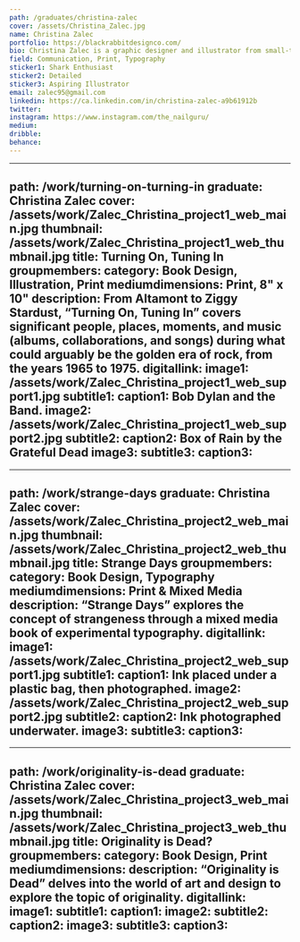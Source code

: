 ```yaml
---
path: /graduates/christina-zalec
cover: /assets/Christina_Zalec.jpg
name: Christina Zalec
portfolio: https://blackrabbitdesignco.com/
bio: Christina Zalec is a graphic designer and illustrator from small-town Suburbia in Ontario, Canada. When she’s not staring out her window at rows and rows of identical houses (kidding – her town isn’t that suburban), she likes to spend her free time listening to classic rock and hanging out with her rabbits (David) Bowie and Eleanor Rigby. Christina has been creative her whole life, and could even hold a pencil before she could walk – true story. Her creativity manifests itself in drawings, paintings, digital art, photography and her slightly unorthodox and incredibly time consuming nail art. Despite her passion for all things art, she had no idea how to turn this into a fulfilling career, until she discovered graphic design during a yearbook class in high school. She loved it, as it gave her the opportunity to combine many of her creative passions together, and she hasn’t looked back since.
field: Communication, Print, Typography
sticker1: Shark Enthusiast
sticker2: Detailed
sticker3: Aspiring Illustrator
email: zalec95@gmail.com
linkedin: https://ca.linkedin.com/in/christina-zalec-a9b61912b
twitter: 
instagram: https://www.instagram.com/the_nailguru/
medium: 
dribble: 
behance: 
---
```


---
path: /work/turning-on-turning-in
graduate: Christina Zalec
cover: /assets/work/Zalec_Christina_project1_web_main.jpg
thumbnail: /assets/work/Zalec_Christina_project1_web_thumbnail.jpg
title: Turning On, Tuning In
groupmembers: 
category: Book Design, Illustration, Print
mediumdimensions: Print, 8" x 10"
description: From Altamont to Ziggy Stardust, “Turning On, Tuning In” covers significant people, places, moments, and music (albums, collaborations, and songs) during what could arguably be the golden era of rock, from the years 1965 to 1975. 
digitallink: 
image1: /assets/work/Zalec_Christina_project1_web_support1.jpg
subtitle1: 
caption1: Bob Dylan and the Band.
image2: /assets/work/Zalec_Christina_project1_web_support2.jpg
subtitle2: 
caption2: Box of Rain by the Grateful Dead
image3:
subtitle3: 
caption3: 
---

---
path: /work/strange-days
graduate: Christina Zalec
cover: /assets/work/Zalec_Christina_project2_web_main.jpg
thumbnail: /assets/work/Zalec_Christina_project2_web_thumbnail.jpg
title: Strange Days
groupmembers: 
category: Book Design, Typography
mediumdimensions:  Print & Mixed Media
description: “Strange Days” explores the concept of strangeness through a mixed media book of experimental typography. 
digitallink: 
image1: /assets/work/Zalec_Christina_project2_web_support1.jpg
subtitle1: 
caption1: Ink placed under a plastic bag, then photographed.
image2: /assets/work/Zalec_Christina_project2_web_support2.jpg
subtitle2: 
caption2: Ink photographed underwater.
image3:
subtitle3: 
caption3: 
---

---
path: /work/originality-is-dead
graduate: Christina Zalec
cover: /assets/work/Zalec_Christina_project3_web_main.jpg
thumbnail: /assets/work/Zalec_Christina_project3_web_thumbnail.jpg
title: Originality is Dead?
groupmembers: 
category: Book Design, Print
mediumdimensions: 
description: “Originality is Dead” delves into the world of art and design to explore the topic of originality.
digitallink: 
image1:
subtitle1: 
caption1: 
image2:
subtitle2: 
caption2: 
image3:
subtitle3: 
caption3: 
---
